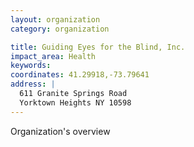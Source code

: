 ```yaml
---
layout: organization
category: organization

title: Guiding Eyes for the Blind, Inc.
impact_area: Health
keywords: 
coordinates: 41.29918,-73.79641
address: |
  611 Granite Springs Road
  Yorktown Heights NY 10598
---
```

Organization's overview
